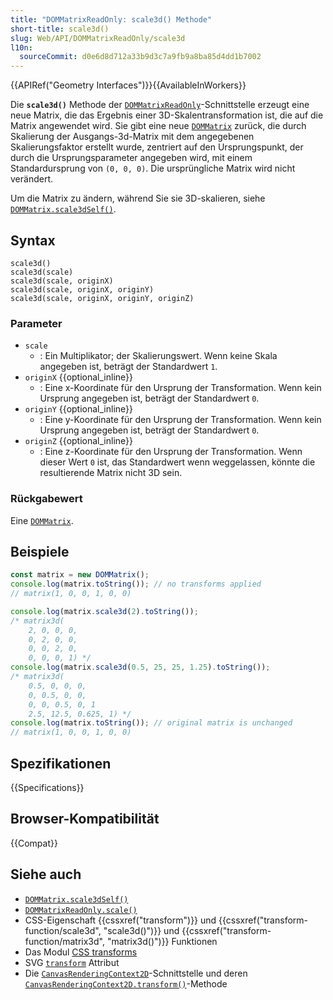 ```yaml
---
title: "DOMMatrixReadOnly: scale3d() Methode"
short-title: scale3d()
slug: Web/API/DOMMatrixReadOnly/scale3d
l10n:
  sourceCommit: d0e6d8d712a33b9d3c7a9fb9a8ba85d4dd1b7002
---
```


{{APIRef("Geometry Interfaces")}}{{AvailableInWorkers}}

Die **`scale3d()`** Methode der [`DOMMatrixReadOnly`](/de/docs/Web/API/DOMMatrixReadOnly)-Schnittstelle erzeugt eine neue Matrix, die das Ergebnis einer 3D-Skalentransformation ist, die auf die Matrix angewendet wird. Sie gibt eine neue [`DOMMatrix`](/de/docs/Web/API/DOMMatrix) zurück, die durch Skalierung der Ausgangs-3d-Matrix mit dem angegebenen Skalierungsfaktor erstellt wurde, zentriert auf den Ursprungspunkt, der durch die Ursprungsparameter angegeben wird, mit einem Standardursprung von `(0, 0, 0)`. Die ursprüngliche Matrix wird nicht verändert.

Um die Matrix zu ändern, während Sie sie 3D-skalieren, siehe [`DOMMatrix.scale3dSelf()`](/de/docs/Web/API/DOMMatrix/scale3dSelf).

## Syntax

```js-nolint
scale3d()
scale3d(scale)
scale3d(scale, originX)
scale3d(scale, originX, originY)
scale3d(scale, originX, originY, originZ)
```

### Parameter

- `scale`
  - : Ein Multiplikator; der Skalierungswert. Wenn keine Skala angegeben ist, beträgt der Standardwert `1`.
- `originX` {{optional_inline}}
  - : Eine x-Koordinate für den Ursprung der Transformation. Wenn kein Ursprung angegeben ist, beträgt der Standardwert `0`.
- `originY` {{optional_inline}}
  - : Eine y-Koordinate für den Ursprung der Transformation. Wenn kein Ursprung angegeben ist, beträgt der Standardwert `0`.
- `originZ` {{optional_inline}}
  - : Eine z-Koordinate für den Ursprung der Transformation. Wenn dieser Wert `0` ist, das Standardwert wenn weggelassen, könnte die resultierende Matrix nicht 3D sein.

### Rückgabewert

Eine [`DOMMatrix`](/de/docs/Web/API/DOMMatrix).

## Beispiele

```js
const matrix = new DOMMatrix();
console.log(matrix.toString()); // no transforms applied
// matrix(1, 0, 0, 1, 0, 0)

console.log(matrix.scale3d(2).toString());
/* matrix3d(
    2, 0, 0, 0, 
    0, 2, 0, 0, 
    0, 0, 2, 0, 
    0, 0, 0, 1) */
console.log(matrix.scale3d(0.5, 25, 25, 1.25).toString());
/* matrix3d(
    0.5, 0, 0, 0, 
    0, 0.5, 0, 0, 
    0, 0, 0.5, 0, 1
    2.5, 12.5, 0.625, 1) */
console.log(matrix.toString()); // original matrix is unchanged
// matrix(1, 0, 0, 1, 0, 0)
```

## Spezifikationen

{{Specifications}}

## Browser-Kompatibilität

{{Compat}}

## Siehe auch

- [`DOMMatrix.scale3dSelf()`](/de/docs/Web/API/DOMMatrix/scale3dSelf)
- [`DOMMatrixReadOnly.scale()`](/de/docs/Web/API/DOMMatrixReadOnly/scale)
- CSS-Eigenschaft {{cssxref("transform")}} und {{cssxref("transform-function/scale3d", "scale3d()")}} und {{cssxref("transform-function/matrix3d", "matrix3d()")}} Funktionen
- Das Modul [CSS transforms](/de/docs/Web/CSS/CSS_transforms)
- SVG [`transform`](/de/docs/Web/SVG/Attribute/transform) Attribut
- Die [`CanvasRenderingContext2D`](/de/docs/Web/API/CanvasRenderingContext2D)-Schnittstelle und deren [`CanvasRenderingContext2D.transform()`](/de/docs/Web/API/CanvasRenderingContext2D/transform)-Methode
